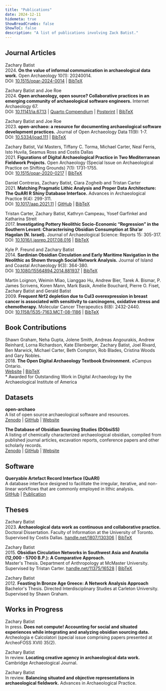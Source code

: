 ```yaml
---
title: "Publications"
date: 2024-12-11
hidemeta: true
ShowBreadCrumbs: false
ShowToC: false
description: "A list of publications involving Zack Batist."
---
```


## Journal Articles
Zachary Batist\
2024. **On the value of informal communication in archaeological data work.**
Open Archaeology 10(1): 20240014.\
DOI: [10.1515/opar-2024-0014](https://doi.org/10.1515/opar-2024-0014)
| [BibTeX](/bibtex/batist2024a.bib)

Zachary Batist and Joe Roe\
2024. **Open archaeology, open source? Collaborative practices in an emerging community of archaeological software engineers.**
Internet Archaeology 67.\
DOI: [10.11141/ia.67.13](https://doi.org/10.11141/ia.67.13)
| [Quarto Compendium](https://github.com/zackbatist/openarchaeo-collaboration)
| [Postprint](https://zackbatist.info/openarchaeo-collaboration/)
| [BibTeX](/bibtex/batist2024.bib)

Zachary Batist and Joe Roe\
2023. **open-archaeo: a resource for documenting archaeological software development practices.**
Journal of Open Archaeology Data 11(9): 1-7.\
DOI: [10.5334/joad.111](https://doi.org/10.5334/joad.111)
| [BibTeX](/bibtex/batist2023.bib)

Zachary Batist, Val Masters, Tiffany C. Torma, Michael Carter, Neal Ferris, Isto Huvila, Seamus Ross and Costis Dallas\
2021. **Figurations of Digital Archaeological Practice in Two Mediterranean Fieldwork Projects.**
Open Archaeology (Special Issue on Archaeological Practice on Shifting Grounds) 7(1): 1731-1755.\
DOI: [10.1515/opar-2020-0217](https://doi.org/10.1515/opar-2020-0217)
| [BibTeX](/bibtex/batist2021.bib)

Daniel Contreras, Zachary Batist, Ciara Zogheib and Tristan Carter\
2021. **Matching Pragmatic Lithic Analysis and Proper Data Architecture: The QuARI R Shiny Database Interface.**
Advances in Archaeological Practice 9(4): 299-311.\
DOI: [10.1017/aap.2021.11](https://doi.org/10.1017/aap.2021.11)
| [GitHub](https://github.com/zackbatist/QuARI)
| [BibTeX](/bibtex/contreras2021.bib)

Tristan Carter, Zachary Batist, Kathryn Campeau, Yosef Garfinkel and Katharina Streit\
2017. **Investigating Pottery Neolithic Socio-Economic “Regression” in the Southern Levant: Characterising Obsidian Consumption at Sha’ar Hagolan (N. Israel).**
Journal of Archaeological Science: Reports 15: 305-317.\
DOI: [10.1016/j.jasrep.2017.08.016](https://doi.org/10.1016/j.jasrep.2017.08.016)
| [BibTeX](/bibtex/carter2017.bib)

Kyle P. Freund and Zachary Batist\
2014. **Sardinian Obsidian Circulation and Early Maritime Navigation in the Neolithic as Shown through Social Network Analysis.**
Journal of Island and Coastal Archaeology 9(3): 364-380.\
DOI: [10.1080/15564894.2014.881937](https://doi.org/10.1080/15564894.2014.881937)
| [BibTeX](/bibtex/freund2014.bib)

Martin Loignon, Weimin Miao, Lianggao Hu, Andrew Bier, Tarek A. Bismar, P. James Scrivens, Koren Mann, Mark Basik, Amélie Bouchard, Pierre O. Fiset, Zachary Batist and Gerald Batist\
2009. **Frequent Nrf2 depletion due to Cul3 overexpression in breast cancer is associated with sensitivity to carcinogens, oxidative stress and chemotherapy.**
Molecular Cancer Therapeutics 8(8): 2432-2440.\
DOI: [10.1158/1535-7163.MCT-08-1186](https://doi.org/10.1158/1535-7163.MCT-08-1186)
| [BibTeX](/bibtex/loignon2009.bib)

## Book Contributions
Shawn Graham, Neha Gupta, Jolene Smith, Andreas Angourakis, Andrew Reinhard, Lorna Richardson, Kate Ellenberger, Zachary Batist, Joel Rivard, Ben Marwick, Michael Carter, Beth Compton, Rob Blades, Cristina Woods and Gary Nobles.\
2018. **The Open Digital Archaeology Textbook Environment.**
eCampus Ontario.\
[Website](https://o-date.github.io)
| [BibTeX](/bibtex/graham2018.bib)\
\* Awarded for Outstanding Work in Digital Archaeology by the Archaeological Institute of America

## Datasets
**open-archaeo**\
A list of open source archaeological software and resources.\
[Zenodo](https://doi.org/10.5281/zenodo.8299651)
| [GitHub](https://github.com/zackbatist/open-archaeo)
| [Website](https://open-archaeo.info)

**The Database of Obsidian Sourcing Studies (DObsiSS)**\
A listing of chemically characterized archaeological obsidian, compiled from published journal articles, excavation reports, conference papers and other scholarly records.\
[Zenodo](http://dx.doi.org/10.5281/zenodo.55848)
| [GitHub](https://github.com/zackbatist/DObsiSS)
| [Website](https://zackbatist.info/DObsiSS)

## Software
**Queryable Artefact Record Interface (QuARI)**\
A database interface designed to facilitate the irregular, iterative, and non-linear workflows that are commonly employed in lithic analysis.\
[GitHub](https://github.com/zackbatist/QuARI)
| [Publication](https://doi.org/10.1017/aap.2021.11)

## Theses
Zachary Batist\
2023. **Archaeological data work as continuous and collaborative practice.**\
Doctoral Dissertation.
Faculty of Information at the University of Toronto.\
Supervised by Costis Dallas.
[handle.net/1807/130306](https://hdl.handle.net/1807/130306)
| [BibTeX](/bibtex/batist2023a.bib)

Zachary Batist\
2015. **Obsidian Circulation Networks in Southwest Asia and Anatolia (12,000 - 5700 B.P.): A Comparative Approach.**\
Master's Thesis.
Department of Anthropology at McMaster University.\
Supervised by Tristan Carter.
[handle.net/11375/16528](http://hdl.handle.net/11375/16528)
| [BibTeX](/bibtex/batist2015.bib)

Zachary Batist\
2012. **Feasting In Bronze Age Greece: A Network Analysis Approach**\
Bachelor's Thesis.
Directed Interdisciplinary Studies at Carleton University.\
Supervised by Shawn Graham.

## Works in Progress
Zachary Batist\
In press. **Does not compute! Accounting for social and situated experiences while integrating and analyzing obsidian sourcing data.**
Archeologia e Calcolatori (special issue comprising papers presented at ArcheoFOSS XVII) 35(2).
<!--DOI: [10.19282/ac.35.2.2024.00](https://doi.org/10.19282/ac.35.2.2024.00)
| BibTeX-->

Zachary Batist\
In review. **Locating creative agency in archaeological data work.**
Cambridge Archaeological Journal.

Zachary Batist\
In review. **Balancing situated and objective representations in archaeological fieldwork.**
Advances in Archaeological Practice.
